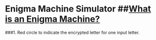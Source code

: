 # Enigma Machine Simulator ##[What is an Enigma Machine?](https://en.wikipedia.org/wiki/Enigma_machine "Title")

###1. Red circle to indicate the encrypted letter for one input letter.
